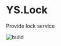 # YS.Lock
Provide lock service

![build](https://github.com/yscorecore/ys.lock/workflows/build/badge.svg)
